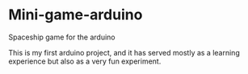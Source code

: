 # Mini-game-arduino

Spaceship game for the arduino

This is my first arduino project, and it has served mostly as a learning experience but also as a very fun experiment.
